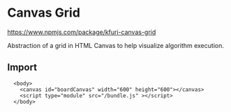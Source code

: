 # Canvas Grid 

https://www.npmjs.com/package/kfuri-canvas-grid

Abstraction of a grid in HTML Canvas to help visualize algorithm execution. 

## Import 

```
  <body>
    <canvas id="boardCanvas" width="600" height="600"></canvas>
    <script type="module" src="/bundle.js" ></script>
  </body>
```
